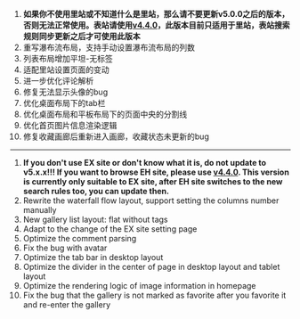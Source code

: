 1. **如果你不使用里站或不知道什么是里站，那么请不要更新v5.0.0之后的版本，否则无法正常使用。表站请使用[v4.4.0](https://github.com/jiangtian616/JHenTai/releases/tag/v4.4.0%2B89)，此版本目前只适用于里站，表站搜索规则同步更新之后才可使用此版本**
2. 重写瀑布流布局，支持手动设置瀑布流布局的列数
3. 列表布局增加平坦-无标签
4. 适配里站设置页面的变动
5. 进一步优化评论解析
6. 修复无法显示头像的bug
7. 优化桌面布局下的tab栏
8. 优化桌面布局和平板布局下的页面中央的分割线
9. 优化首页图片信息渲染逻辑
11. 修复收藏画廊后重新进入画廊，收藏状态未更新的bug

------------------------------------------------------------------------------------------

1. **If you don't use EX site or don't know what it is, do not update to v5.x.x!!! If you want to browse EH site, please use [v4.4.0](https://github.com/jiangtian616/JHenTai/releases/tag/v4.4.0%2B89). This version is currently only suitable to EX site, after EH site switches to the new search rules too, you can update then.**
2. Rewrite the waterfall flow layout, support setting the columns number manually
3. New gallery list layout: flat without tags
4. Adapt to the change of the EX site setting page
5. Optimize the comment parsing
6. Fix the bug with avatar
7. Optimize the tab bar in desktop layout
8. Optimize the divider in the center of page in desktop layout and tablet layout
9. Optimize the rendering logic of image information in homepage
10. Fix the bug that the gallery is not marked as favorite after you favorite it and re-enter the gallery
